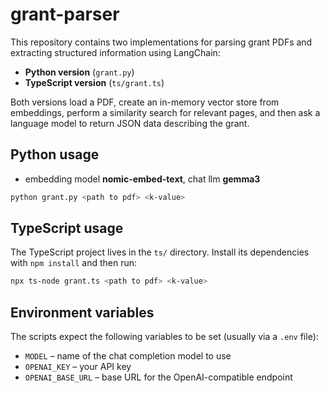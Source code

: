 # grant-parser

This repository contains two implementations for parsing grant PDFs and extracting structured information using LangChain:

- **Python version** (`grant.py`)
- **TypeScript version** (`ts/grant.ts`)

Both versions load a PDF, create an in-memory vector store from embeddings, perform a similarity search for relevant pages, and then ask a language model to return JSON data describing the grant.

## Python usage

- embedding model **nomic-embed-text**, chat llm **gemma3**

```bash
python grant.py <path to pdf> <k-value>
```

## TypeScript usage

The TypeScript project lives in the `ts/` directory. Install its dependencies with `npm install` and then run:

```bash
npx ts-node grant.ts <path to pdf> <k-value>
```

## Environment variables

The scripts expect the following variables to be set (usually via a `.env` file):

- `MODEL` – name of the chat completion model to use
- `OPENAI_KEY` – your API key
- `OPENAI_BASE_URL` – base URL for the OpenAI-compatible endpoint
